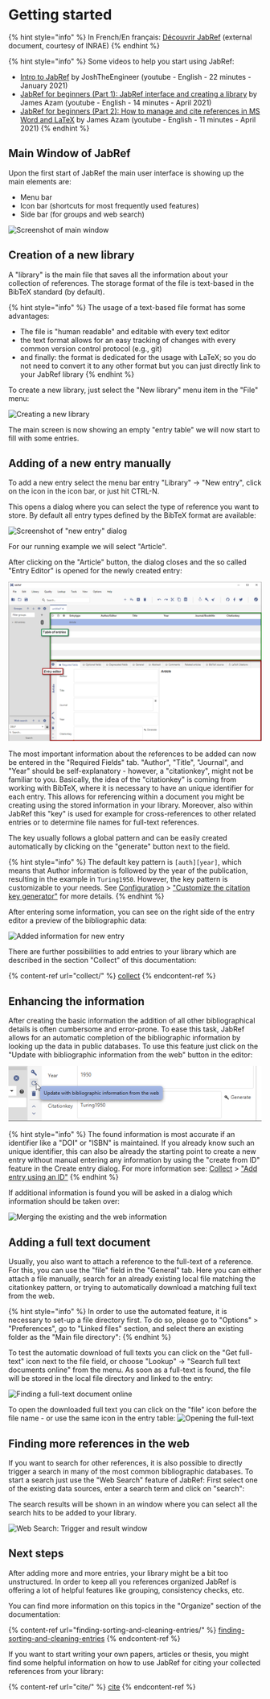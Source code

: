 # Getting started

{% hint style="info" %}
In French/En français: [Découvrir JabRef](https://ist.inrae.fr/wp-content/uploads/sites/21/2022/01/OpenClass\_Decouvrir\_JabRef\_2022.pdf) (external document, courtesy of INRAE)
{% endhint %}

{% hint style="info" %}
Some videos to help you start using JabRef:

* [Intro to JabRef](https://www.youtube.com/watch?v=11qMBE\_PSBw) by JoshTheEngineer (youtube - English - 22 minutes - January 2021)
* [JabRef for beginners (Part 1): JabRef interface and creating a library](https://www.youtube.com/watch?v=oF22xJ9lDVk) by James Azam (youtube - English - 14 minutes - April 2021)
* [JabRef for beginners (Part 2): How to manage and cite references in MS Word and LaTeX](https://www.youtube.com/watch?v=Q62nO-KDDZw) by James Azam (youtube - English - 11 minutes - April 2021)
{% endhint %}

## Main Window of JabRef

Upon the first start of JabRef the main user interface is showing up the main elements are:

* Menu bar
* Icon bar (shortcuts for most frequently used features)
* Side bar (for groups and web search)

![Screenshot of main window](<.gitbook/assets/getting-started-main-screen (1) (1) (2) (2) (2) (2) (2) (2) (2) (3) (3) (3) (1).png>)

## Creation of a new library

A "library" is the main file that saves all the information about your collection of references. The storage format of the file is text-based in the BibTeX standard (by default).

{% hint style="info" %}
The usage of a text-based file format has some advantages:

* The file is "human readable" and editable with every text editor
* the text format allows for an easy tracking of changes with every common version control protocol (e.g., git)
* and finally: the format is dedicated for the usage with LaTeX; so you do not need to convert it to any other format but you can just directly link to your JabRef library
{% endhint %}

To create a new library, just select the "New library" menu item in the "File" menu:

![Creating a new library](<.gitbook/assets/getting-started-new-library (1) (1) (2) (2) (2) (2) (1) (2) (2) (4) (4) (4) (1).png>)

The main screen is now showing an empty "entry table" we will now start to fill with some entries.

## Adding of a new entry manually

To add a new entry select the menu bar entry "Library" -> "New entry", click on the icon in the icon bar, or just hit CTRL-N.

This opens a dialog where you can select the type of reference you want to store. By default all entry types defined by the BibTeX format are available:

![Screenshot of "new entry" dialog](<.gitbook/assets/getting-started-new-entry (2) (2) (2) (2) (2) (2) (2) (3) (3) (3) (1) (1).png>)

For our running example we will select "Article".

After clicking on the "Article" button, the dialog closes and the so called "Entry Editor" is opened for the newly created entry:

![Main window now showing the entry editor](<.gitbook/assets/getting-started-entry-editor (2) (2) (2) (2) (2) (2) (2) (2) (1) (1).png>)

The most important information about the references to be added can now be entered in the "Required Fields" tab. "Author", "Title", "Journal", and "Year" should be self-explanatory - however, a "citationkey", might not be familiar to you. Basically, the idea of the "citationkey" is coming from working with BibTeX, where it is necessary to have an unique identifier for each entry. This allows for referencing within a document you might be creating using the stored information in your library. Moreover, also within JabRef this "key" is used for example for cross-references to other related entries or to determine file names for full-text references.

The key usually follows a global pattern and can be easily created automatically by clicking on the "generate" button next to the field.

{% hint style="info" %}
The default key pattern is `[auth][year]`, which means that Author information is followed by the year of the publication, resulting in the example in `Turing1950`. However, the key pattern is customizable to your needs. See [Configuration](https://docs.jabref.org/setup) > ["Customize the citation key generator"](https://docs.jabref.org/setup/citationkeypatterns) for more details.
{% endhint %}

After entering some information, you can see on the right side of the entry editor a preview of the bibliographic data:

![Added information for new entry](<.gitbook/assets/getting-started-filled-entry-editor (1) (1) (2) (2) (2) (2) (2) (2) (2) (3) (1).png>)

There are further possibilities to add entries to your library which are described in the section "Collect" of this documentation:

{% content-ref url="collect/" %}
[collect](collect/)
{% endcontent-ref %}

## Enhancing the information

After creating the basic information the addition of all other bibliographical details is often cumbersome and error-prone. To ease this task, JabRef allows for an automatic completion of the bibliographic information by looking up the data in public databases. To use this feature just click on the "Update with bibliographic information from the web" button in the editor:

![Update information from web](<.gitbook/assets/getting-started-entry-editor-update-from-web (1) (1) (2) (2) (2) (2) (2) (2) (2) (4) (4) (4) (1) (1).png>)

{% hint style="info" %}
The found information is most accurate if an identifier like a "DOI" or "ISBN" is maintained. If you already know such an unique identifier, this can also be already the starting point to create a new entry without manual entering any information by using the "create from ID" feature in the Create entry dialog. For more information see: [Collect](https://docs.jabref.org/collect) > ["Add entry using an ID"](https://docs.jabref.org/collect/add-entry-using-an-id)
{% endhint %}

If additional information is found you will be asked in a dialog which information should be taken over:

![Merging the existing and the web information](<.gitbook/assets/getting-started-merge-entries (2) (2) (2) (2) (2) (2) (2) (4) (4) (4) (1).png>)

## Adding a full text document

Usually, you also want to attach a reference to the full-text of a reference. For this, you can use the "file" field in the "General" tab. Here you can either attach a file manually, search for an already existing local file matching the citationkey pattern, or trying to automatically download a matching full text from the web.

{% hint style="info" %}
In order to use the automated feature, it is necessary to set-up a file directory first. To do so, please go to "Options" > "Preferences", go to "Linked files" section, and select there an existing folder as the "Main file directory":
{% endhint %}

To test the automatic download of full texts you can click on the "Get full-text" icon next to the file field, or choose "Lookup" -> "Search full text documents online" from the menu. As soon as a full-text is found, the file will be stored in the local file directory and linked to the entry:

![Finding a full-text document online](<.gitbook/assets/getting-started-entry-editor-full-text (2) (2) (2) (2) (2) (2) (1) (1).png>)

To open the downloaded full text you can click on the "file" icon before the file name - or use the same icon in the entry table: ![Opening the full-text](<.gitbook/assets/getting-started-open-fulltext (1) (1) (2) (2) (2) (2) (2) (2) (2) (4) (4) (4) (1).png>)

## Finding more references in the web

If you want to search for other references, it is also possible to directly trigger a search in many of the most common bibliographic databases. To start a search just use the "Web Search" feature of JabRef: First select one of the existing data sources, enter a search term and click on "search":

The search results will be shown in an window where you can select all the search hits to be added to your library.

![Web Search: Trigger and result window](<.gitbook/assets/getting-started-import-from-web (1) (2) (2) (2) (2) (2) (2) (2) (3) (3) (3) (1).png>)

## Next steps

After adding more and more entries, your library might be a bit too unstructured. In order to keep all you references organized JabRef is offering a lot of helpful features like grouping, consistency checks, etc.

You can find more information on this topics in the "Organize" section of the documentation:

{% content-ref url="finding-sorting-and-cleaning-entries/" %}
[finding-sorting-and-cleaning-entries](finding-sorting-and-cleaning-entries/)
{% endcontent-ref %}

If you want to start writing your own papers, articles or thesis, you might find some helpful information on how to use JabRef for citing your collected references from your library:

{% content-ref url="cite/" %}
[cite](cite/)
{% endcontent-ref %}
